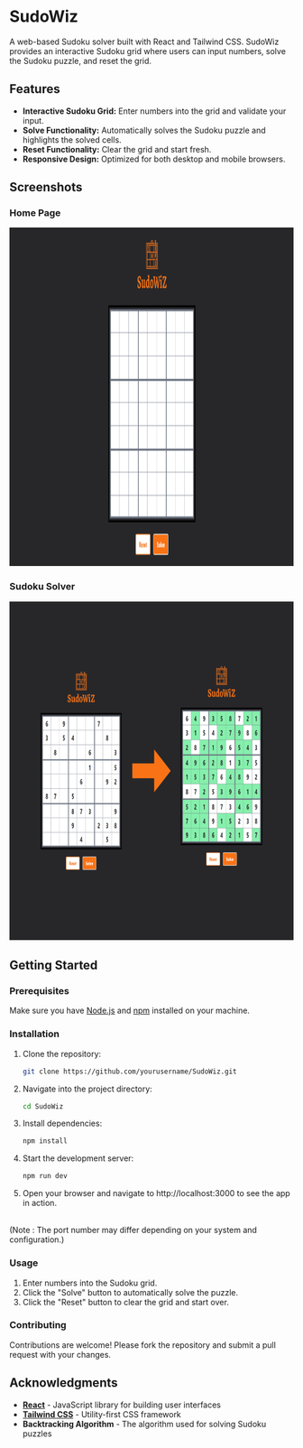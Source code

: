 # SudoWiz

A web-based Sudoku solver built with React and Tailwind CSS. SudoWiz provides an interactive Sudoku grid where users can input numbers, solve the Sudoku puzzle, and reset the grid.

## Features

- **Interactive Sudoku Grid:** Enter numbers into the grid and validate your input.
- **Solve Functionality:** Automatically solves the Sudoku puzzle and highlights the solved cells.
- **Reset Functionality:** Clear the grid and start fresh.
- **Responsive Design:** Optimized for both desktop and mobile browsers.

## Screenshots

### Home Page

<div>
    <img src="./src/assets/homepage.png" alt="Home Screen" width="1200" height="600">
</div>

### Sudoku Solver

<div>
    <img src="./src/assets/solved.png" alt="Home Screen" width="1200" height="600">
</div>

## Getting Started

### Prerequisites

Make sure you have [Node.js](https://nodejs.org/) and [npm](https://www.npmjs.com/) installed on your machine.

### Installation

1. Clone the repository:
   ```bash
   git clone https://github.com/yourusername/SudoWiz.git
   ```
2. Navigate into the project directory:
   ```bash
   cd SudoWiz
   ```
3. Install dependencies:
   ```bash
   npm install
   ```
4. Start the development server:
   ```bash
   npm run dev
   ```
5. Open your browser and navigate to http://localhost:3000 to see the app in action.
<br>
(Note : The port number may differ depending on your system and configuration.)

### Usage

1. Enter numbers into the Sudoku grid.
2. Click the "Solve" button to automatically solve the puzzle.
3. Click the "Reset" button to clear the grid and start over.

### Contributing

Contributions are welcome! Please fork the repository and submit a pull request with your changes.

## Acknowledgments

- **[React](https://reactjs.org/)** - JavaScript library for building user interfaces
- **[Tailwind CSS](https://tailwindcss.com/)** - Utility-first CSS framework
- **Backtracking Algorithm** - The algorithm used for solving Sudoku puzzles